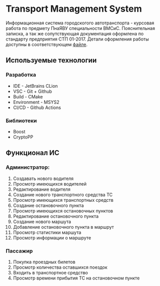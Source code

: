 # Transport Management System
Информационная система городскогого автотранспорта - курсовая работа по предмету ПнаЯВУ специальности ВМСиС.
Пояснительная записка, а так же сопутствующая документация оформлена по стандарту предприятия СТП 01-2017.
Детали оформления работы доступны в соответствующем [файле](https://github.com/heycarl/BSUIR_CPP/tree/master/CourseWork/TransportManagementSystem/docs/README.md").

## Используемые технологии
### Разработка
* IDE - JetBrains CLion
* VSC - Git + Github
* Build - CMake
* Environment - MSYS2
* CI/CD - Github Actions
### Библиотеки
* Boost
* CryptoPP

## Функционал ИС
### Администратор:
1. Создавать нового водителя
2. Просмотр имеющихся водителей
3. Редактирование водителя
4. Создание нового транспортного средства ТС
5. Просмотр имеющихся транспортных средств
6. Создание остановочного пункта
7. Просмотр имеющихся остановочных пунктов
8. Редактирование остановочного пункта
9. Создание нового маршута
10. Добавление остановочного пункта в маршрут
11. Просмотр статистики маршута
12. Просмотр информации о маршруте

### Пассажир
1. Покупка проездных билетов
2. Просмотр количества оставшихся поездок
3. Входить в транспортное средство
4. Просмотр времени прибытия ТС на остановочном пункте